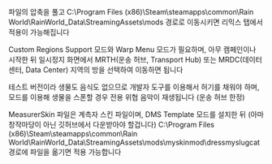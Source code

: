 파일의 압축을 풀고 C:\Program Files (x86)\Steam\steamapps\common\Rain World\RainWorld_Data\StreamingAssets\mods 경로로 이동시키면 리믹스 탭에서 적용이 가능해집니다

Custom Regions Support 모드와 Warp Menu 모드가 필요하며, 아무 캠페인이나 시작한 뒤 일시정지 화면에서 MRTH(운송 허브, Transport Hub) 또는 MRDC(데이터 센터, Data Center) 지역의 방을 선택하여 이동하면 됩니다

테스트 버전이라 생물도 음식도 없으므로 개발자 도구를 이용해서 허기를 채워야 하며, 모드를 이용해 생물을 스폰할 경우 전용 위협 음악이 재생됩니다 (운송 허브 한정)

MeasurerSkin 파일은 계측자 스킨 파일이며, DMS Template 모드를 설치한 뒤 (아마 창작마당이 아닌 깃허브에서 다운받아야 할겁니다) C:\Program Files (x86)\Steam\steamapps\common\Rain World\RainWorld_Data\StreamingAssets\mods\myskinmod\dressmyslugcat 경로에 파일을 옮기면 적용 가능합니다
